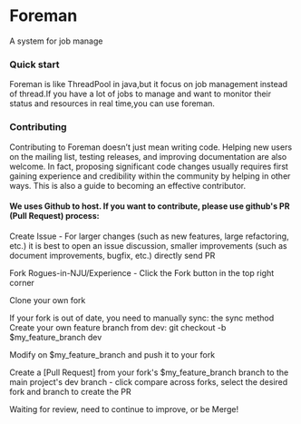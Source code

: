# Foreman
A system for job manage

### Quick start
Foreman is like ThreadPool in java,but it focus on job management instead of thread.If you have a lot of jobs to manage and want to monitor their status and resources in real time,you can use foreman.

### Contributing
Contributing to Foreman doesn’t just mean writing code. Helping new users on the mailing list, testing releases, and improving documentation are also welcome. In fact, proposing significant code changes usually requires first gaining experience and credibility within the community by helping in other ways. This is also a guide to becoming an effective contributor.

#### We uses Github to host. If you want to contribute, please use github's PR (Pull Request) process:
Create Issue - For larger changes (such as new features, large refactoring, etc.) it is best to open an issue discussion, smaller improvements (such as document improvements, bugfix, etc.) directly send PR

Fork Rogues-in-NJU/Experience - Click the Fork button in the top right corner

Clone your own fork

If your fork is out of date, you need to manually sync: the sync method Create your own feature branch from dev: git checkout -b $my_feature_branch dev

Modify on $my_feature_branch and push it to your fork

Create a [Pull Request] from your fork's $my_feature_branch branch to the main project's dev branch - click compare across forks, select the desired fork and branch to create the PR

Waiting for review, need to continue to improve, or be Merge!
